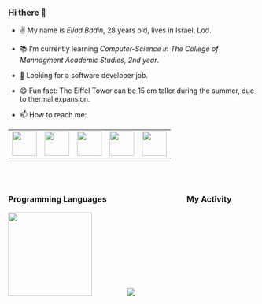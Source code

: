 ### Hi there 👋

- ✌️ My name is *Eliad Badin*, 28 years old, lives in Israel, Lod.
- :books: I’m currently learning *Computer-Science in The College of Mannagment Academic Studies, 2nd year*.
- 🤔 Looking for a software developer job.

- 😄 Fun fact: The Eiffel Tower can be 15 cm taller during the summer, due to thermal expansion.

- 📫 How to reach me:
<table>
    <tbody>
        <tr>
            <td><a href="mailto:giladbadin121@gmail.com">
            <img height="50" src="https://www.vectorlogo.zone/logos/gmail/gmail-ar21.svg"/>
            </a></td>
            <td><a href="https://www.facebook.com/gilad.badin">
            <img height="50" src="https://www.vectorlogo.zone/logos/facebook/facebook-ar21.svg" />
            </a></td>
            <td><a href="https://www.linkedin.com/in/eliad-badin-956248245/">
            <img height="50" src="https://www.vectorlogo.zone/logos/linkedin/linkedin-ar21.svg" />
            </a></td>
            <td><a href="https://www.instagram.com/giladbadin/">
            <img height="50" src="https://www.vectorlogo.zone/logos/instagram/instagram-ar21.svg"/>
            </a></td>
            <td><a href="https://wa.me/972502220406?text=Hey, I saw your profile on github. what's up?">
            <img height="50" src="https://www.vectorlogo.zone/logos/whatsapp/whatsapp-ar21.svg"/>
            </a></td>
        </tr>
    </tbody>
</table>

<br/><br/>
### Programming Languages &emsp; &emsp; &emsp;&emsp;&emsp;&emsp;&emsp;&emsp;&emsp; My Activity  
<img height="170" src="https://user-images.githubusercontent.com/83518959/193435064-c4c91bf1-ddad-451e-b4b8-cca5e49638f5.png" /> &emsp; &emsp; &emsp;&emsp;  <img src="https://github-readme-stats.vercel.app/api/top-langs?username=Sassy16&layout=compact"/>   


<!-- <img height=70 src="https://cdn.jsdelivr.net/gh/devicons/devicon/icons/c/c-original.svg"/>
<img height=70 src="https://www.vectorlogo.zone/logos/java/java-vertical.svg"/>
<img height=70 src="https://cdn.jsdelivr.net/gh/devicons/devicon/icons/cplusplus/cplusplus-original.svg"/>
<img height=70 src="https://cdn.jsdelivr.net/gh/devicons/devicon/icons/python/python-original-wordmark.svg"/>  -->
